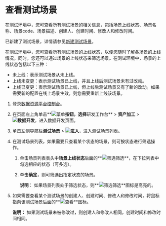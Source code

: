 # 查看测试场景

在测试环境中，您可查看所有测试场景的相关信息，包括场景上线状态、场景名称、场景code、场景描述、创建人、创建时间、修改人和修改时间。

已新建了测试场景，详情请参见[新建测试场景]()。

在测试环境中，您可查看所有测试场景的上线状态，以便您随时了解各场景的上线情况。同时，您还可以通过场景的上线状态来筛选场景。在测试环境中，场景的上线状态包括以下三种：

-   未上线：表示测试场景从未上线。
-   上线未变更：表示测试场景已上线，并且上线后测试场景未有过改动。
-   上线已变更：表示测试场景已上线，但上线后测试场景又有了新的改动。如果需要新的配置在线上场景生效，则您需要重新上线该场景。

1.  登录[数据资源平台控制台](https://dataq.console.aliyun.com)。

2.  在页面左上角单击**![菜单](https://static-aliyun-doc.oss-accelerate.aliyuncs.com/assets/img/zh-CN/6504337061/p188771.png)**按钮，选择**研发工作台** \> **资产加工** \> **![数据开发](https://static-aliyun-doc.oss-accelerate.aliyuncs.com/assets/img/zh-CN/2524223261/p282097.png)**，进入数据开发页面。

3.  单击左侧导航栏**测试场景** \> **![进入](https://static-aliyun-doc.oss-accelerate.aliyuncs.com/assets/img/zh-CN/6504337061/p188815.png)**，进入测试场景列表。

4.  在测试场景列表，如果需要只查看某个状态的场景，则可按状态进行筛选操作。

    1.  单击场景列表表头中**场景上线状态**后面的**![筛选](https://static-aliyun-doc.oss-accelerate.aliyuncs.com/assets/img/zh-CN/0398133261/p282516.png)筛选**，在下拉列表中勾选相应的状态（可多选）。

    2.  单击**确定**，则可筛选出指定状态的场景。

        **说明：** 如果场景列表处于筛选状态，则**![筛选](https://static-aliyun-doc.oss-accelerate.aliyuncs.com/assets/img/zh-CN/0398133261/p282516.png)筛选**图标是高亮的。

5.  如果需要查看某个测试场景的创建人、创建时间、修改人和修改时间，将鼠标指向该测试场景后面的**![查看](https://static-aliyun-doc.oss-accelerate.aliyuncs.com/assets/img/zh-CN/6353117951/p51311.png)**图标。

    **说明：** 如果测试场景未被修改过，则创建人和修改人相同，创建时间和修改时间相同。


